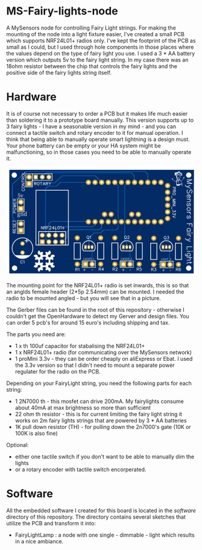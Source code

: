 # MS-Fairy-lights-node
A MySensors node for controlling Fairy Light strings. For making the mounting of the node into a light fixture easier, I've created a small PCB which supports NRF24L01+ radios only. I've kept the footprint of the PCB as small as I could, but I used through hole components in those places where the values depend on the type of fairy light you use. I used a 3 * AA battery version which outputs 5v to the fairy light string. In my case there was an 18ohm resistor between the chip that controls the fairy lights and the positive side of the fairy lights string itself.

# Hardware
It is of course not necessary to order a PCB but it makes life much easier than soldering it to a prototype board manually. This version supports up to 3 fairy lights - I have a seasonable version in my mind - and you can connect a tactile switch and rotary encoder to it for manual operation. I think that being able to manually operate smart lightning is a design must. Your phone battery can be empty or your HA system might be malfunctioning, so in those cases you need to be able to manually operate it.

![alt text](PCB%202d%20photo.png)

The mounting point for the NRF24L01+ radio is set inwards, this is so that an anglds female header (2*5p 2.54mm) can be mounted. I needed the radio to be mounted angled - but you will see that in a picture.

The Gerber files can be found in the root of this repository - otherwise I couldn't get the OpenHardware to detect my Gerver and design files. You can order 5 pcb's for around 15 euro's including shipping and tax.

The parts you need are:
- 1 x th 100uf capacitor for stabalising the NRF24L01+
- 1 x NRF24L01+ radio (for communicating over the MySensors network)
- 1 proMini 3.3v - they can be order cheaply on aliExpress or Ebat. I used the 3.3v version so that I didn't need to mount a separate power regulater for the radio on the PCB.

Depending on your FairyLight string, you need the following parts for each string:
- 1 2N7000 th - this mosfet can drive 200mA. My fairylights consume about 40mA at max brightness so more than sufficient
- 22 ohm th resistor - this is for current limiting the fairy light string it works on 2m fairy lights strings that are powered by 3  * AA batteries
- 1K pull down resistor (TH) - for pulling down the 2n7000's gate (10K or 100K is also fine)

Optional:
- either one tactile switch if you don't want to be able to manually dim the lights
- or a rotary encoder with tactile switch encorperated.

# Software
All the embedded software I created for this board is located in the *software* directory of this repository. The directory contains several sketches that utilize the PCB and transform it into:
- FairyLightLamp : a node with one single - dimmable - light which results in a nice ambiance.
